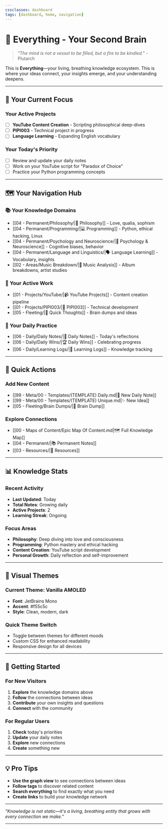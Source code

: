 ```yaml
---
cssclasses: dashboard
tags: [dashboard, home, navigation]
---
```


# 🧠 Everything - Your Second Brain

> *"The mind is not a vessel to be filled, but a fire to be kindled."* - Plutarch

This is **Everything**—your living, breathing knowledge ecosystem. This is where your ideas connect, your insights emerge, and your understanding deepens.

---

## 🎯 **Your Current Focus**

### **Your Active Projects**
- [ ] **YouTube Content Creation** - Scripting philosophical deep-dives
- [ ] **PIPI003** - Technical project in progress
- [ ] **Language Learning** - Expanding English vocabulary

### **Your Today's Priority**
- [ ] Review and update your daily notes
- [ ] Work on your YouTube script for "Paradox of Choice"
- [ ] Practice your Python programming concepts

---

## 🗺️ **Your Navigation Hub**

### **📚 Your Knowledge Domains**
- [[04 - Permanent/Philosophy/|🧠 Philosophy]] - Love, qualia, sophism
- [[04 - Permanent/Programming/|💻 Programming]] - Python, ethical hacking, Linux
- [[04 - Permanent/Psychology and Neuroscience/|🧬 Psychology & Neuroscience]] - Cognitive biases, behavior
- [[04 - Permanent/Language and Linguistics/|🗣️ Language Learning]] - Vocabulary, insights
- [[02 - Areas/Music Breakdown/|🎵 Music Analysis]] - Album breakdowns, artist studies

### **🚀 Your Active Work**
- [[01 - Projects/YouTube/|📹 YouTube Projects]] - Content creation pipeline
- [[01 - Projects/PIPI003/|🔧 PIPI003]] - Technical development
- [[05 - Fleeting/|💭 Quick Thoughts]] - Brain dumps and ideas

### **📖 Your Daily Practice**
- [[06 - Daily/Daily Notes/|📅 Daily Notes]] - Today's reflections
- [[06 - Daily/Daily Wins/|🏆 Daily Wins]] - Celebrating progress
- [[06 - Daily/Learning Logs/|📝 Learning Logs]] - Knowledge tracking

---

## 🔗 **Quick Actions**

### **Add New Content**
- [[99 - Meta/00 - Templates/(TEMPLATE) Daily.md|📝 New Daily Note]]
- [[99 - Meta/00 - Templates/(TEMPLATE) Unique.md|✨ New Idea]]
- [[05 - Fleeting/Brain Dumps/|🧠 Brain Dump]]

### **Explore Connections**
- [[00 - Maps of Content/Epic Map Of Content.md|🗺️ Full Knowledge Map]]
- [[04 - Permanent/|📚 Permanent Notes]]
- [[03 - Resources/|📖 Resources]]

---

## 📊 **Knowledge Stats**

### **Recent Activity**
- **Last Updated**: Today
- **Total Notes**: Growing daily
- **Active Projects**: 2
- **Learning Streak**: Ongoing

### **Focus Areas**
- **Philosophy**: Deep diving into love and consciousness
- **Programming**: Python mastery and ethical hacking
- **Content Creation**: YouTube script development
- **Personal Growth**: Daily reflection and self-improvement

---

## 🎨 **Visual Themes**

### **Current Theme**: Vanilla AMOLED
- **Font**: JetBrains Mono
- **Accent**: #f55c5c
- **Style**: Clean, modern, dark

### **Quick Theme Switch**
- Toggle between themes for different moods
- Custom CSS for enhanced readability
- Responsive design for all devices

---

## 🚀 **Getting Started**

### **For New Visitors**
1. **Explore** the knowledge domains above
2. **Follow** the connections between ideas
3. **Contribute** your own insights and questions
4. **Connect** with the community

### **For Regular Users**
1. **Check** today's priorities
2. **Update** your daily notes
3. **Explore** new connections
4. **Create** something new

---

## 💡 **Pro Tips**

- **Use the graph view** to see connections between ideas
- **Follow tags** to discover related content
- **Search everything** to find exactly what you need
- **Create links** to build your knowledge network

---

*"Knowledge is not static—it's a living, breathing entity that grows with every connection we make."*

---

